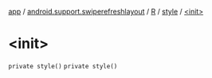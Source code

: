 [app](../../../index.md) / [android.support.swiperefreshlayout](../../index.md) / [R](../index.md) / [style](index.md) / [&lt;init&gt;](./-init-.md)

# &lt;init&gt;

`private style()`
`private style()`